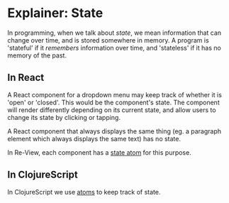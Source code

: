 # Explainer: State

In programming, when we talk about _state_, we mean information that can change over time, and is stored somewhere in memory. A program is 'stateful' if it _remembers_ information over time, and 'stateless' if it has no memory of the past.

## In React

A React component for a dropdown menu may keep track of whether it is 'open' or 'closed'. This would be the component's state. The component will render differently depending on its current state, and allow users to change its state by clicking or tapping.

A React component that always displays the same thing (eg. a paragraph element which always displays the same text) has no state.

In Re-View, each component has a [state atom](../re-view/getting-started#state-atom) for this purpose.

## In ClojureScript

In ClojureScript we use [atoms](atoms) to keep track of state.